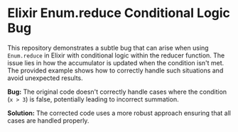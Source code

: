 # Elixir Enum.reduce Conditional Logic Bug

This repository demonstrates a subtle bug that can arise when using `Enum.reduce` in Elixir with conditional logic within the reducer function. The issue lies in how the accumulator is updated when the condition isn't met.  The provided example shows how to correctly handle such situations and avoid unexpected results.

**Bug:** The original code doesn't correctly handle cases where the condition (`x > 3`) is false, potentially leading to incorrect summation.

**Solution:** The corrected code uses a more robust approach ensuring that all cases are handled properly.